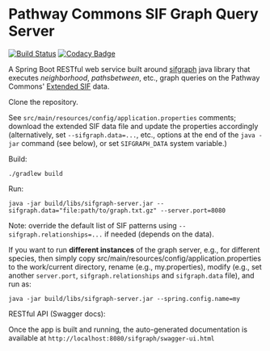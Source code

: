 # Pathway Commons SIF Graph Query Server

[![Build Status](https://travis-ci.org/PathwayCommons/sifgraph-server.svg?branch=master)](https://travis-ci.org/PathwayCommons/sifgraph-server) 
[![Codacy Badge](https://api.codacy.com/project/badge/Grade/edad8a3d679c4d99b608440dc6d397a8)](https://www.codacy.com/app/IgorRodchenkov/sifgraph-server?utm_source=github.com&amp;utm_medium=referral&amp;utm_content=PathwayCommons/sifgraph-server&amp;utm_campaign=Badge_Grade)

A Spring Boot RESTful web service built around [sifgraph](https://github.com/PathwayCommons/sifgraph) 
java library that executes _neighborhood_, _pathsbetween_, etc., graph queries 
on the Pathway Commons' [Extended SIF](http://www.pathwaycommons.org/pc2/formats#sif) data.

Clone the repository.

See `src/main/resources/config/application.properties` comments; 
download the extended SIF data file and update the properties accordingly 
(alternatively, set `--sifgraph.data=...`, etc., options at 
the end of the `java -jar` command (see below), or set `SIFGRAPH_DATA` system variable.)

Build:

```
./gradlew build
```

Run:

```
java -jar build/libs/sifgraph-server.jar --sifgraph.data="file:path/to/graph.txt.gz" --server.port=8080
```

Note: override the default list of SIF patterns using `--sifgraph.relationships=...` if needed (depends on the data).

If you want to run __different instances__ of the graph server, e.g., for different species, then simply 
copy src/main/resources/config/application.properties to the work/current directory, 
rename (e.g., my.properties), modify (e.g., set another `server.port`, `sifgraph.relationships` 
and `sifgraph.data` file), and run as:

```
java -jar build/libs/sifgraph-server.jar --spring.config.name=my
```

RESTful API (Swagger docs):

Once the app is built and running, 
the auto-generated documentation is available at 
`http://localhost:8080/sifgraph/swagger-ui.html`
